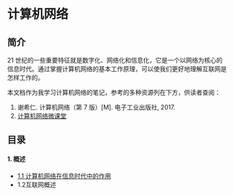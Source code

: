 # 计算机网络

## 简介

21 世纪的一些重要特征就是数字化、网络化和信息化，它是一个以网络为核心的信息时代。通过掌握计算机网络的基本工作原理，可以使我们更好地理解互联网是怎样工作的。

本文档作为我学习计算机网络的笔记，参考的多种资源列在下方，供读者查阅：

1. 谢希仁. 计算机网络（第 7 版）[M]. 电子工业出版社, 2017.
2. [计算机网络微课堂](https://www.bilibili.com/video/BV1c4411d7jb)

## 目录

#### 1. 概述

- [1.1 计算机网络在信息时代中的作用](docs/1.Introduction/1.1ComputerNetworksFunction)
- 1.2互联网概述

